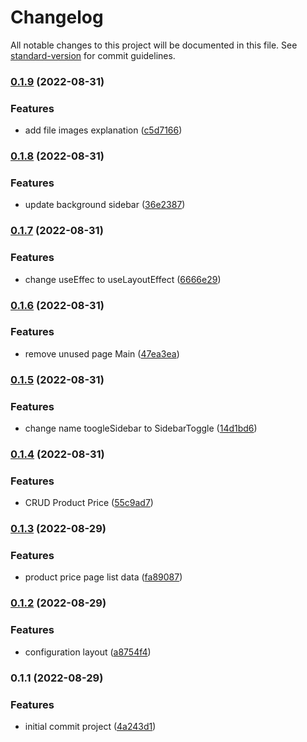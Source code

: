 # Changelog

All notable changes to this project will be documented in this file. See [standard-version](https://github.com/conventional-changelog/standard-version) for commit guidelines.

### [0.1.9](https://github.com/rikynurdiana/efishery-test/compare/v0.1.8...v0.1.9) (2022-08-31)


### Features

* add file images explanation ([c5d7166](https://github.com/rikynurdiana/efishery-test/commit/c5d7166517f8383f55a92d5d7a972d7221365d1e))

### [0.1.8](https://github.com/rikynurdiana/efishery-test/compare/v0.1.7...v0.1.8) (2022-08-31)


### Features

* update background sidebar ([36e2387](https://github.com/rikynurdiana/efishery-test/commit/36e23877855133146dbaeb89d985192d608117f5))

### [0.1.7](https://github.com/rikynurdiana/efishery-test/compare/v0.1.6...v0.1.7) (2022-08-31)


### Features

* change useEffec to useLayoutEffect ([6666e29](https://github.com/rikynurdiana/efishery-test/commit/6666e293877bddc4b3d9a67659f55a1724764889))

### [0.1.6](https://github.com/rikynurdiana/efishery-test/compare/v0.1.5...v0.1.6) (2022-08-31)


### Features

* remove unused page Main ([47ea3ea](https://github.com/rikynurdiana/efishery-test/commit/47ea3ea134002a05f6744199d0cab3b5ae76d730))

### [0.1.5](https://github.com/rikynurdiana/efishery-test/compare/v0.1.4...v0.1.5) (2022-08-31)


### Features

* change name toogleSidebar to SidebarToggle ([14d1bd6](https://github.com/rikynurdiana/efishery-test/commit/14d1bd64f1a4adc315078fef62c24bdad329bcda))

### [0.1.4](https://github.com/rikynurdiana/efishery-test/compare/v0.1.3...v0.1.4) (2022-08-31)


### Features

* CRUD Product Price ([55c9ad7](https://github.com/rikynurdiana/efishery-test/commit/55c9ad75c7791c03a5ba569f26d18f5aca47ef27))

### [0.1.3](https://github.com/rikynurdiana/efishery-test/compare/v0.1.2...v0.1.3) (2022-08-29)


### Features

* product price page list data ([fa89087](https://github.com/rikynurdiana/efishery-test/commit/fa89087f51c26e4dd4869cd7408bc0885d3cf534))

### [0.1.2](https://github.com/rikynurdiana/efishery-test/compare/v0.1.1...v0.1.2) (2022-08-29)


### Features

* configuration layout ([a8754f4](https://github.com/rikynurdiana/efishery-test/commit/a8754f48621f399b32da2083a94ebb88235ae504))

### 0.1.1 (2022-08-29)


### Features

* initial commit project ([4a243d1](https://github.com/rikynurdiana/efishery-test/commit/4a243d17d384f7037108f1b3eb0bfa925c3d43d9))
